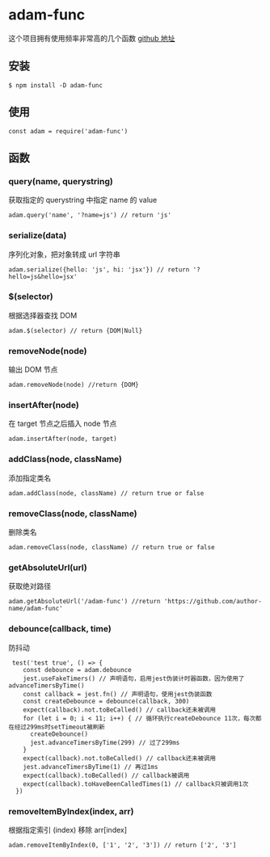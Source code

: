 # adam-func

这个项目拥有使用频率非常高的几个函数
[github 地址](http://git.imweb.io/imweb-teacher/adam)

## 安装
```
$ npm install -D adam-func
```

## 使用
```
const adam = require('adam-func')
```

## 函数
### query(name, querystring)
获取指定的 querystring 中指定 name 的 value
```
adam.query('name', '?name=js') // return 'js'
```

### serialize(data)
序列化对象，把对象转成 url 字符串
```
adam.serialize({hello: 'js', hi: 'jsx'}) // return '?hello=js&hello=jsx'
```

### $(selector)
根据选择器查找 DOM
```
adam.$(selector) // return {DOM|Null}
```

### removeNode(node)
输出 DOM 节点
```
adam.removeNode(node) //return {DOM}
```

### insertAfter(node)
在 target 节点之后插入 node 节点
```
adam.insertAfter(node, target) 
```

### addClass(node, className)
添加指定类名
```
adam.addClass(node, className) // return true or false
```

### removeClass(node, className)
删除类名
```
adam.removeClass(node, className) // return true or false
```

### getAbsoluteUrl(url)
获取绝对路径
```
adam.getAbsoluteUrl('/adam-func') //return 'https://github.com/author-name/adam-func'
```

### debounce(callback, time)
防抖动
```
 test('test true', () => {
    const debounce = adam.debounce
    jest.useFakeTimers() // 声明语句，启用jest伪装计时器函数，因为使用了advanceTimersByTime()
    const callback = jest.fn() // 声明语句，使用jest伪装函数
    const createDebounce = debounce(callback, 300)
    expect(callback).not.toBeCalled() // callback还未被调用
    for (let i = 0; i < 11; i++) { // 循环执行createDebounce 11次，每次都在经过299ms时setTimeout被刷新
      createDebounce()
      jest.advanceTimersByTime(299) // 过了299ms
    }
    expect(callback).not.toBeCalled() // callback还未被调用
    jest.advanceTimersByTime(1) // 再过1ms
    expect(callback).toBeCalled() // callback被调用
    expect(callback).toHaveBeenCalledTimes(1) // callback只被调用1次
  })
```

### removeItemByIndex(index, arr)
根据指定索引 (index) 移除 arr[index]
```
adam.removeItemByIndex(0, ['1', '2', '3']) // return ['2', '3']
```